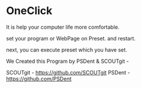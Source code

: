 # OneClick
It is help your computer life more comfortable.

set your program or WebPage on Preset. and restart.

next, you can execute preset which you have set.

We Created this Program by PSDent & SCOUTgit -  

SCOUTgit - https://github.com/SCOUTgit
PSDent   - https://github.com/PSDent
